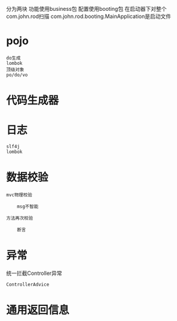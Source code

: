 




分为两块 
    功能使用business包
    配置使用booting包
    在启动器下对整个com.john.rod扫描
    com.john.rod.booting.MainApplication是启动文件


# pojo

    do生成
    lombok
    顶级对象
    po/do/vo

    
# 代码生成器
    

# 日志

    slf4j
    lombok

# 数据校验

    mvc物理校验
        
        msg不智能
        
    方法再次校验
    
        断言    

# 异常

统一拦截Controller异常

    ControllerAdvice 
    

# 通用返回信息


